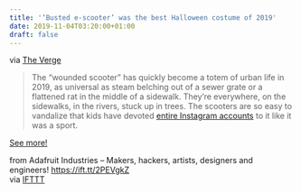 ```yaml
---
title: '‘Busted e-scooter’ was the best Halloween costume of 2019'
date: 2019-11-04T03:20:00+01:00
draft: false
---
```


via [The Verge](https://www.theverge.com/2019/11/1/20943711/busted-e-scooter-electric-scooter-costume-halloween-2019)

> The “wounded scooter” has quickly become a totem of urban life in 2019, as universal as steam belching out of a sewer grate or a flattened rat in the middle of a sidewalk. They’re everywhere, on the sidewalks, in the rivers, stuck up in trees. The scooters are so easy to vandalize that kids have devoted [entire Instagram accounts](https://www.instagram.com/birdgraveyard/?hl=en) to it like it was a sport.

[See more!](https://www.theverge.com/2019/11/1/20943711/busted-e-scooter-electric-scooter-costume-halloween-2019)

  
  
from Adafruit Industries – Makers, hackers, artists, designers and engineers! https://ift.tt/2PEVgkZ  
via [IFTTT](https://ifttt.com/?ref=da&site=blogger)